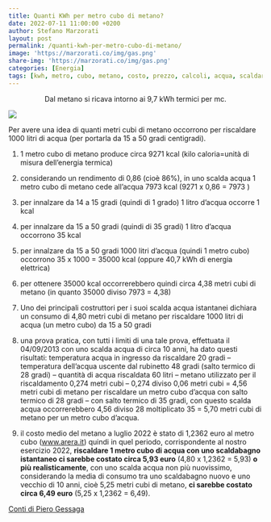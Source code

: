 ```yaml
---
title: Quanti KWh per metro cubo di metano?
date: 2022-07-11 11:00:00 +0200
author: Stefano Marzorati
layout: post
permalink: /quanti-kwh-per-metro-cubo-di-metano/
image: 'https://marzorati.co/img/gas.png'
share-img: 'https://marzorati.co/img/gas.png'
categories: [Energia]
tags: [kwh, metro, cubo, metano, costo, prezzo, calcoli, acqua, scaldare, gas]
---
```

<p style="text-align:center;">
  Dal metano si ricava intorno ai 9,7 kWh termici per mc.
</p>

[<img src="https://marzorati.co/img/post/conversione_gas.png" />][1]

Per avere una idea di quanti metri cubi di metano occorrono per riscaldare 1000 litri di acqua (per portarla da 15 a 50 gradi centigradi).

1. 1 metro cubo di metano produce circa 9271 kcal (kilo caloria=unità di misura dell’energia termica) 

2. considerando un rendimento di 0,86 (cioè 86%), in uno scalda acqua 1 metro cubo di metano cede all’acqua 7973 kcal (9271 x 0,86 = 7973 )

3. per innalzare da 14 a 15 gradi (quindi di 1 grado) 1 litro d’acqua occorre 1 kcal

4. per innalzare da 15 a 50 gradi (quindi di 35 gradi) 1 litro d’acqua occorrono 35 kcal

5. per innalzare da 15 a 50 gradi 1000 litri d’acqua (quindi 1 metro cubo) occorrono 35 x 1000 = 35000 kcal (oppure 40,7 kWh di energia elettrica)

6. per ottenere 35000 kcal occorrerebbero quindi circa 4,38 metri cubi di metano (in quanto 35000 diviso 7973 = 4,38) 

7. Uno dei principali costruttori per i suoi scalda acqua istantanei dichiara un consumo di 4,80 metri cubi di metano per riscaldare 1000 litri di acqua (un metro cubo) da 15 a 50 gradi

8. una prova pratica, con tutti i limiti di una tale prova, effettuata il 04/09/2013 con uno scalda acqua di circa 10 anni, ha dato questi risultati: temperatura acqua in ingresso da riscaldare 20 gradi – temperatura dell’acqua uscente dal rubinetto 48 gradi (salto termico di 28 gradi) – quantità di acqua riscaldata 60 litri – metano utilizzato per il riscaldamento 0,274 metri cubi – 0,274 diviso 0,06 metri cubi = 4,56 metri cubi di metano per riscaldare un metro cubo d’acqua con salto termico di 28 gradi – con salto termico di 35 gradi, con questo scalda acqua occorrerebbero 4,56 diviso 28 moltiplicato 35 = 5,70 metri cubi di metano per un metro cubo d’acqua.

9. il costo medio del metano a luglio 2022 è stato di 1,2362 euro al metro cubo (<a href="https://www.arera.it/it/dati/gp27new.htm" target="_blank">www.arera.it</a>) quindi in quel periodo, corrispondente al nostro esercizio 2022, **riscaldare 1 metro cubo di acqua con uno scaldabagno istantaneo ci sarebbe costato circa 5,93 euro** (4,80 x 1,2362 = 5,93) **o più realisticamente**, con uno scalda acqua non più nuovissimo, considerando la media di consumo tra uno scaldabagno nuovo e uno vecchio di 10 anni, cioè 5,25 metri cubi di metano, **ci sarebbe costato circa 6,49 euro** (5,25 x 1,2362 = 6,49).

<a href="http://sangiorgio16.wordpress.com/quanti-mc-di-metano-occorrono-per-riscaldare-1mc-di-acqua/" target="_blank">Conti di Piero Gessaga</a>

 [1]: https://marzorati.co/img/post/conversione_gas.png
 